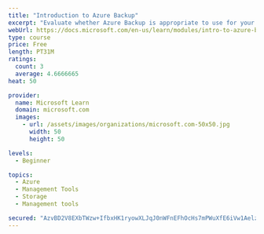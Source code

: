 ```yaml
---
title: "Introduction to Azure Backup"
excerpt: "Evaluate whether Azure Backup is appropriate to use for your backup needs and describe how the features of Azure Backup work to provide backup solutions for your needs."
webUrl: https://docs.microsoft.com/en-us/learn/modules/intro-to-azure-backup/
type: course
price: Free
length: PT31M
ratings:
  count: 3
  average: 4.6666665
heat: 50

provider:
  name: Microsoft Learn
  domain: microsoft.com
  images:
    - url: /assets/images/organizations/microsoft.com-50x50.jpg
      width: 50
      height: 50

levels:
  - Beginner

topics:
  - Azure
  - Management Tools
  - Storage
  - Management tools

secured: "AzvBD2V8EXbTWzw+IfbxHK1ryowXLJqJ0nWFnEFhOcHs7mPWuXfE6iVw1AelzlPM9dv7NSXjxWfwyQ76ZhwNZpCiZ9MCC4MTAwtYg1oMCbkfN9siuyayT9F8BkL350veyUUpmnp77rGVmPXkIkyqX0hHI6vmOjzfko3gbZPPVtzv9Q8cLevgftwMOiOgbnwvSDVLmuWbGSwK6fWgW9XMex9BHUJaS+XDW3qfme/wRa2mpSzna4bqph04ikrTu1Xx0U22Ryylg9jEduF62F7BVfQn3DeiOZbfK8Gizv+LCGgI7mQhz96jdnyYog9ZoqFD9bbMZG7W80eoALdALQpdm2KRJBaq0vizZ/I/kejljCmaFruhDRIDn+zDY+C7uF6SJVhMhf4AQHpf+JWVX/CaVKwa1E1avEN+TY5hFRrsNos=;noV6Zxl0vbvrDMW5EBbBEA=="
---
```


